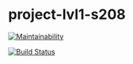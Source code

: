 # project-lvl1-s208

[![Maintainability](https://api.codeclimate.com/v1/badges/395d12e061d9a4740115/maintainability)](https://codeclimate.com/github/konstsem/project-lvl1-s208/maintainability)

[![Build Status](https://travis-ci.org/konstsem/project-lvl1-s208.svg?branch=master)](https://travis-ci.org/konstsem/project-lvl1-s208)
